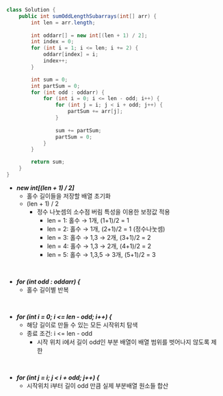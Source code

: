 ```java
class Solution {
    public int sumOddLengthSubarrays(int[] arr) {
        int len = arr.length;
        
        int oddarr[] = new int[(len + 1) / 2];
        int index = 0;
        for (int i = 1; i <= len; i += 2) {
            oddarr[index] = i;
            index++;
        }

        int sum = 0;
        int partSum = 0;
        for (int odd : oddarr) {
            for (int i = 0; i <= len - odd; i++) {
                for (int j = i; j < i + odd; j++) {
                    partSum += arr[j];
                }
                
                sum += partSum;
                partSum = 0;
            }
        }

        return sum;
    }
}
```

- ***new int[(len + 1) / 2]***
  - 홀수 길이들을 저장할 배열 초기화
  - (len + 1) / 2
    - 정수 나눗셈의 소수점 버림 특성을 이용한 보정값 적용  
      - len = 1: 홀수 → 1개, (1+1)/2 = 1  
      - len = 2: 홀수 → 1개, (2+1)/2 = 1 (정수나눗셈)    
      - len = 3: 홀수 → 1,3 → 2개, (3+1)/2 = 2  
      - len = 4: 홀수 → 1,3 → 2개, (4+1)/2 = 2  
      - len = 5: 홀수 → 1,3,5 → 3개, (5+1)/2 = 3  

<br/>

- ***for (int odd : oddarr) {***
  - 홀수 길이별 반복

<br/>

- ***for (int i = 0; i <= len - odd; i++) {***
  - 해당 길이로 만들 수 있는 모든 시작위치 탐색
  - 종료 조건: i <= len - odd
    - 시작 위치 i에서 길이 odd인 부분 배열이 배열 범위를 벗어나지 않도록 제한

<br/>

- ***for (int j = i; j < i + odd; j++) {***
  - 시작위치 i부터 길이 odd 만큼 실제 부분배열 원소들 합산